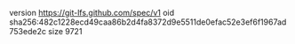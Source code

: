 version https://git-lfs.github.com/spec/v1
oid sha256:482c1228ecd49caa86b2d4fa8372d9e5511de0efac52e3ef6f1967ad753ede2c
size 9721

